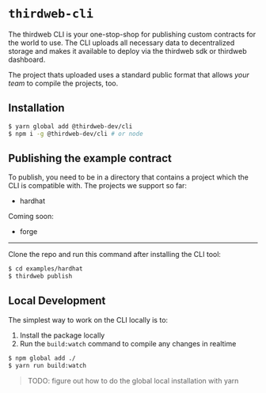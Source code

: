 # `thirdweb-cli`

The thirdweb CLI is your one-stop-shop for publishing custom contracts for the world
to use. The CLI uploads all necessary data to decentralized storage and makes it available
to deploy via the thirdweb sdk or thirdweb dashboard.

The project thats uploaded uses a standard public format that allows _your team_ to
compile the projects, too.

## Installation

```bash
$ yarn global add @thirdweb-dev/cli
$ npm i -g @thirdweb-dev/cli # or node
```

## Publishing the example contract

To publish, you need to be in a directory that contains a project which the CLI is compatible
with. The projects we support so far:

- hardhat

Coming soon:

- forge

---

Clone the repo and run this command after installing the CLI tool:

```bash
$ cd examples/hardhat
$ thirdweb publish
```

## Local Development

The simplest way to work on the CLI locally is to:

1. Install the package locally
2. Run the `build:watch` command to compile any changes in realtime

```bash
$ npm global add ./
$ yarn run build:watch
```

> TODO: figure out how to do the global local installation with yarn
